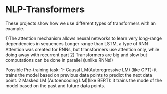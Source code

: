 # NLP-Transformers

These projects show how we use different types of transformers with an example.

1)The attention mechanism allows neural networks to learn very long-range dependencies in sequences Longer range than LSTM, a type of RNN Attention was created for RNNs, but transformers use attention only, while doing away with recurrent part
2) Transformers are big and slow but computations can be done in parallel (unlike RNNs!)

Possible Pre-training task:
1- Causal LM(Autoregressive LM) (like GPT): it trains the model based on previous data points to predict the next data point.
2 Masked LM (Autoencoding LM)(like BERT): it trains the mode of the model based on the past and future data points.
